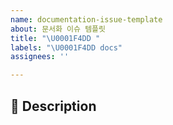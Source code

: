 ```yaml
---
name: documentation-issue-template
about: 문서화 이슈 템플릿
title: "\U0001F4DD "
labels: "\U0001F4DD docs"
assignees: ''

---
```


## 📌 Description
